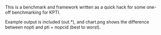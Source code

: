 This is a benchmark and framework written as a quick hack for some one-off
benchmarking for KPTI.

Example output is included (out.*), and chart.png shows the difference between
nopti and pti + nopcid (best to worst).
